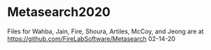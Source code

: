 # Metasearch2020
Files for Wahba, Jain, Fire, Shoura, Artiles, McCoy, and Jeong are at https://github.com/FireLabSoftware/Metasearch
02-14-20
